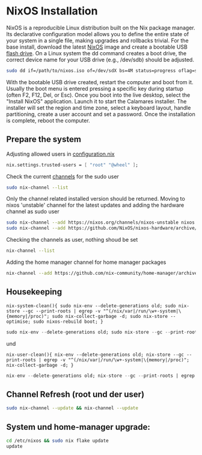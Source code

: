 # NixOS Installation

NixOS is a reproducible Linux distribution built on the Nix package manager. Its declarative configuration model allows you to define the entire state of your system in a single file, making upgrades and rollbacks trivial. For the base install, download the latest [NixOS](https://nixos.org/download/#download-nixos) image and create a bootable USB [flash drive](https://nixos.org/manual/nixos/stable/index.html#sec-booting-from-usb). On a Linux system the dd command creates a boot drive, the correct device name for your USB drive (e.g., /dev/sdb) should be adjusted.

```sh
sudo dd if=/path/to/nixos.iso of=/dev/sdX bs=4M status=progress oflag=sync
```

With the bootable USB drive created, restart the computer and boot from it. Usually the boot menu is entered pressing a specific key during startup (often F2, F12, Del, or Esc). Once you boot into the live desktop, select the "Install NixOS" application. Launch it to start the Calamares installer. The installer will set the region and time zone, select a keyboard layout, handle partitioning, create a user account and set a password. Once the installation is complete, reboot the computer.

## Prepare the system

Adjusting allowed users in [configuration.nix](https://nixos.org/manual/nixos/stable/options.html#opt-nix.settings.allowed-users)

```nix
nix.settings.trusted-users = [ "root" "@wheel" ];
```

Check the current [channels](https://jorel.dev/NixOS4Noobs/channels) for the sudo user

```sh
sudo nix-channel --list
```

Only the channel related installed version should be returned. Moving to nixos 'unstable' channel for the latest updates and adding the hardware channel as sudo user

```sh
sudo nix-channel --add https://nixos.org/channels/nixos-unstable nixos
sudo nix-channel --add https://github.com/NixOS/nixos-hardware/archive/master.tar.gz nixos-hardware
```

Checking the channels as user, nothing shoud be set

```sh
nix-channel --list
```

Adding the home manager channel for home manager packages

```sh
nix-channel --add https://github.com/nix-community/home-manager/archive/master.tar.gz home-manager
```

## Housekeeping

`nix-system-clean(){ sudo nix-env --delete-generations old; sudo nix-store --gc --print-roots | egrep -v "^(/nix/var|/run/\w+-system|\{memory|/proc)"; sudo nix-collect-garbage -d; sudo nix-store --optimise; sudo nixos-rebuild boot; }`

```nix
sudo nix-env --delete-generations old; sudo nix-store --gc --print-roots | egrep -v "^(/nix/var|/run/\w+-system|\{memory|/proc)"; sudo nix-collect-garbage -d; sudo nix-store --optimise; sudo nixos-rebuild boot;
```
und

`nix-user-clean(){ nix-env --delete-generations old; nix-store --gc --print-roots | egrep -v "^(/nix/var|/run/\w+-system|\{memory|/proc)"; nix-collect-garbage -d; }`

```nix
nix-env --delete-generations old; nix-store --gc --print-roots | egrep -v "^(/nix/var|/run/\w+-system|\{memory|/proc)"; nix-collect-garbage -d;
```

## Channel Refresh (root und der user)

```sh
sudo nix-channel --update && nix-channel --update
```

## System und home-manager upgrade:

```sh
cd /etc/nixos && sudo nix flake update
update
```
